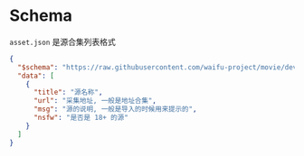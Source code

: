 # Schema

`asset.json` 是源合集列表格式

```json
{
  "$schema": "https://raw.githubusercontent.com/waifu-project/movie/dev/schema/assets.json",
  "data": [
    {
      "title": "源名称",
      "url": "采集地址, 一般是地址合集",
      "msg": "源的说明, 一般是导入的时候用来提示的",
      "nsfw": "是否是 18+ 的源"
    }
  ]
}
```